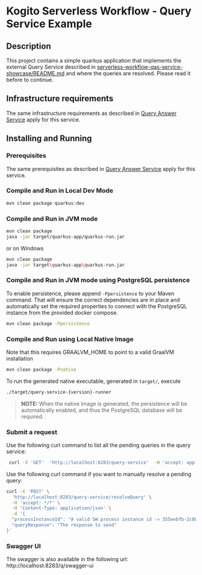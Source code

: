 # Kogito Serverless Workflow - Query Service Example

## Description

This project contains a simple quarkus application that implements the external Query Service described in [serverless-workflow-qas-service-showcase/README.md](../README.md)
and where the queries are resolved. Please read it before to continue.

## Infrastructure requirements

The same infrastructure requirements as described in [Query Answer Service](../query-answer-service/README.md#infrastructure-requirements) apply for this service.

## Installing and Running

### Prerequisites

The same prerequisites as described in [Query Answer Service](../query-answer-service/README.md#prerequisites) apply for this service.

### Compile and Run in Local Dev Mode

```sh
mvn clean package quarkus:dev
```

### Compile and Run in JVM mode

```sh
mvn clean package 
java -jar target/quarkus-app/quarkus-run.jar
```

or on Windows

```sh
mvn clean package
java -jar target\quarkus-app\quarkus-run.jar
```

### Compile and Run in JVM mode using PostgreSQL persistence

To enable persistence, please append `-Ppersistence` to your Maven command.
That will ensure the correct dependencies are in place and automatically set the required properties to connect
with the PostgreSQL instance from the provided docker compose.

```sh
mvn clean package -Ppersistence 
```

### Compile and Run using Local Native Image
Note that this requires GRAALVM_HOME to point to a valid GraalVM installation

```sh
mvn clean package -Pnative
```

To run the generated native executable, generated in `target/`, execute

```sh
./target/query-service-{version}-runner
```

> **NOTE:** When the native image is generated, the persistence will be automatically enabled, and thus the PostgreSQL database will be required.

### Submit a request

Use the following curl command to list all the pending queries in the query service:

```sh
 curl -X 'GET'  'http://localhost:8283/query-service'  -H 'accept: application/json'
 ```

Use the following curl command if you want to manually resolve a pending query:
```sh
curl -X 'POST' \
  'http://localhost:8283/query-service/resolveQuery' \
  -H 'accept: */*' \
  -H 'Content-Type: application/json' \
  -d '{
  "processInstanceId": "A valid SW process instance id -> 355eebfb-2c88-4f4a-969d-290197ddfc80",
  "queryResponse": "The response to send"
}'
``` 

### Swagger UI

The swagger is also available in the following url: http://localhost:8283/q/swagger-ui
